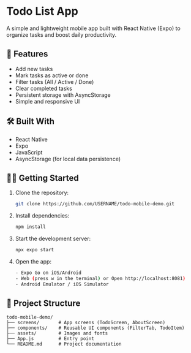# Todo List App

A simple and lightweight mobile app built with React Native (Expo) to organize tasks and boost daily productivity.

## 🚀 Features

- Add new tasks
- Mark tasks as active or done
- Filter tasks (All / Active / Done)
- Clear completed tasks
- Persistent storage with AsyncStorage
- Simple and responsive UI

## 🛠️ Built With

- React Native
- Expo
- JavaScript
- AsyncStorage (for local data persistence)

## 🏃‍♂️ Getting Started

1. Clone the repository:
   ```bash
   git clone https://github.com/USERNAME/todo-mobile-demo.git
   ```
   
2. Install dependencies:
   ```bash
   npm install
   ```

3. Start the development server:
   ```bash
   npx expo start
   ```

4. Open the app:
   ```bash
   - Expo Go on iOS/Android
   - Web (press w in the terminal) or Open http://localhost:8081)
   - Android Emulator / iOS Simulator
   ```

## 📁 Project Structure

```
todo-mobile-demo/
├── screens/       # App screens (TodoScreen, AboutScreen)
├── components/    # Reusable UI components (FilterTab, TodoItem)
├── assets/        # Images and fonts
├── App.js         # Entry point
└── README.md      # Project documentation
```
